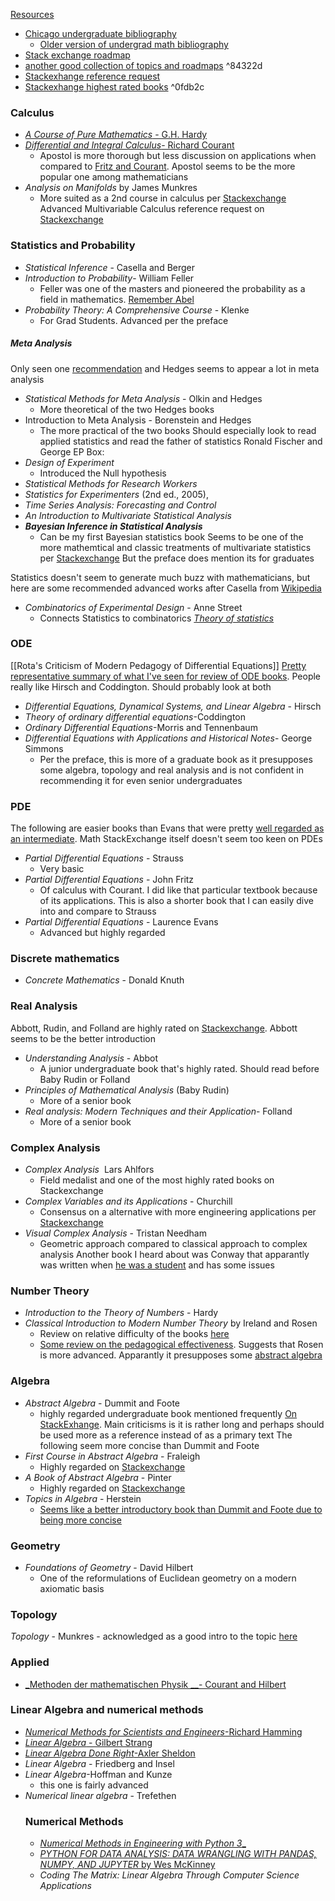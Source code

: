 [Resources](Resources.md)
- [Chicago undergraduate bibliography](https://github.com/ystael/chicago-ug-math-bib)
	- [Older version of undergrad math bibliography](https://www.ocf.berkeley.edu/~abhishek/chicmath.htm)
- [Stack exchange roadmap](https://math.stackexchange.com/questions/1082433/learning-roadmap-request-compiling-a-mathematics-stack-exchange-undergraduate)
- [another good collection of topics and roadmaps](https://www.neilwithdata.com/mathematics-self-learner) ^84322d
- [Stackexhange reference request](https://math.stackexchange.com/questions/94827/what-books-must-every-math-undergraduate-read)
- [Stackexhange highest rated books](https://bookinsider.gitlab.io/2018/12/01/top-books-on-math/) ^0fdb2c
### Calculus
- [_A Course of Pure Mathematics_ - G.H. Hardy](https://en.m.wikipedia.org/wiki/A_Course_of_Pure_Mathematics)
- [_Differential and Integral Calculus_- Richard Courant](https://en.m.wikipedia.org/wiki/Richard_Courant)
    - Apostol is more thorough but less discussion on applications when compared to [Fritz and Courant](https://math.stackexchange.com/questions/63504/suggest-textbook-on-calculus). Apostol seems to be the more popular one among mathematicians
- _Analysis on Manifolds_ by James Munkres
	- More suited as a 2nd course in calculus per [Stackexchange](https://math.stackexchange.com/questions/1190170/munkres-analysis-on-manifolds-and-differential-geometry)
Advanced Multivariable Calculus reference request on [Stackexchange](https://math.stackexchange.com/questions/44522/theoretical-multivariable-calculus-textbooks)
### Statistics and Probability
- _Statistical Inference_ - Casella and Berger
- _Introduction to Probability_- William Feller
	- Feller was one of the masters and pioneered the probability as a field in mathematics. [Remember Abel](Neils%20Heinrich%20Abel.md)
- _Probability Theory: A Comprehensive Course_ - Klenke
	- For Grad Students. Advanced per the preface
##### Meta Analysis
Only seen one [recommendation](https://stats.stackexchange.com/questions/248311/which-is-the-best-book-to-learn-meta-analysis) and Hedges seems to appear a lot in meta analysis 
- _Statistical Methods for Meta Analysis_ - Olkin and Hedges
	- More theoretical of the two Hedges books
- Introduction to Meta Analysis - Borenstein and Hedges
	- The more practical of the two books
Should especially look to read applied statistics and read the father of statistics Ronald Fischer and George EP Box:
- _Design of Experiment_
	-  Introduced the Null hypothesis
- _Statistical Methods for Research Workers_
- _Statistics for Experimenters_ (2nd ed., 2005), 
- _Time Series Analysis: Forecasting and Control_
- _An Introduction to Multivariate Statistical Analysis_
- _**Bayesian Inference in Statistical Analysis**_
	-  Can be my first Bayesian statistics book
Seems to be one of the more mathemtical and classic treatments of multivariate statistics  per [Stackexchange](https://stats.stackexchange.com/questions/67146/recommendations-for-mathematical-multivariate-statistics-with-exercises) But the preface does mention its for graduates

Statistics doesn't seem to generate much buzz with mathematicians, but here are some recommended advanced works after Casella from [Wikipedia](https://en.wikipedia.org/wiki/List_of_important_publications_in_statistics)
- _Combinatorics of Experimental Design_ - Anne Street
	- Connects Statistics to combinatorics
[_Theory of statistics_](https://stats.stackexchange.com/questions/414/introduction-to-statistics-for-mathematicians)
### ODE
[[Rota's Criticism of Modern Pedagogy of Differential Equations]]
[Pretty representative summary of what I've seen for review of ODE books](https://math.stackexchange.com/questions/4119586/looking-for-a-2nd-book-on-ordinary-differential-equations). People really like Hirsch and Coddington. Should probably look at both
- _Differential Equations, Dynamical Systems, and Linear Algebra_ - Hirsch
- _Theory of ordinary differential equations_-Coddington
- _Ordinary Differential Equations_-Morris and Tennenbaum
- _Differential Equations with Applications and Historical Notes_- George Simmons
	- Per the preface, this is more of a graduate book as it presupposes some algebra, topology and real analysis and is not confident in recommending it for even senior undergraduates

### PDE
The following are easier books than Evans that were pretty [well regarded as an intermediate](https://mathoverflow.net/questions/72318/textbooks-for-pde-between-strauss-and-folland). Math StackExchange itself doesn't seem too keen on PDEs
- _Partial Differential Equations_ - Strauss
	- Very basic
- _Partial Differential Equations_ - John Fritz
	- Of calculus with Courant. I did like that particular textbook because of its applications. This is also a shorter book that I can easily dive into and compare to Strauss
-  _Partial Differential Equations_ - Laurence Evans
	- Advanced but highly regarded
### Discrete mathematics
- _Concrete Mathematics_ - Donald Knuth
### Real Analysis
Abbott, Rudin, and Folland are highly rated on [Stackexchange](Math.md#^0fdb2c). Abbott seems to be the better introduction
- _Understanding Analysis_ - Abbot
    -  A junior undergraduate book that's highly rated. Should read before Baby Rudin or Folland
- _Principles of Mathematical Analysis_ (Baby Rudin)
    - More of a senior book
- _Real analysis: Modern Techniques and their Application_- Folland
    + More of a senior book
### Complex Analysis
- _Complex Analysis_  Lars Ahlfors
	- Field medalist and one of the most highly rated books on Stackexchange
- _Complex Variables and its Applications_ - Churchill
	- Consensus on a alternative with more engineering applications per [Stackexchange](https://math.stackexchange.com/questions/30749/what-is-a-good-complex-analysis-textbook-barring-ahlforss) 
- _Visual Complex Analysis_ - Tristan Needham
	- Geometric approach compared to classical approach to complex analysis
Another book I heard about was Conway that apparantly was written when [he was a student](https://math.stackexchange.com/questions/1384391/books-on-complex-analysis-ahlfors-conway-and-lang) and has some issues


### Number Theory
- _Introduction to the Theory of Numbers_ - Hardy
- _Classical Introduction to Modern Number Theory_ by Ireland and Rosen
    - Review on relative difficulty of the books [here](https://math.stackexchange.com/questions/2313176/number-theory-book-recommendation)
    - [Some review on the pedagogical effectiveness](https://matheducators.stackexchange.com/questions/6074/differences-between-hardywright-and-irelandrosen-for-number-theory-course). Suggests that Rosen is more advanced. Apparantly it presupposes some [abstract algebra](https://math.stackexchange.com/questions/2558371/prerequisites-for-a-classical-introduction-to-modern-number-theory-by-rosen-an?rq=1)
### Algebra
- _Abstract Algebra_ - Dummit and Foote
    - highly regarded undergraduate book mentioned frequently [On StackExhange](https://math.stackexchange.com/questions/54839/good-abstract-algebra-books-for-self-study?noredirect=1&lq=1). Main criticisms is it is rather long and perhaps should be used more as a reference instead of as a primary text
The following seem more concise than Dummit and Foote
-  _First Course in Abstract Algebra_ - Fraleigh
	- Highly regarded on  [Stackexchange](Math.md#^0fdb2c)
- _A Book of Abstract Algebra_ - Pinter
	- Highly regarded on  [Stackexchange](Math.md#^0fdb2c)
- _Topics in Algebra_ - Herstein
	- [Seems like a better introductory book than Dummit and Foote due to being more concise](https://math.stackexchange.com/questions/198373/choosing-an-abstract-algebra-text)
### Geometry
- _Foundations of Geometry_ - David Hilbert
	- One of the reformulations of Euclidean geometry on a modern axiomatic basis
### Topology
_Topology_ - Munkres
    - acknowledged as a good intro to the topic [here](Math#^84322d)
### Applied
- [_Methoden der mathematischen Physik __- Courant and Hilbert](https://en.m.wikipedia.org/wiki/Methoden_der_mathematischen_Physik)
### Linear Algebra and numerical methods
- [_Numerical Methods for Scientists and Engineers_-Richard Hamming](https://en.m.wikipedia.org/wiki/Richard_Hamming)
- [_Linear Algebra_ - Gilbert Strang](https://scicomp.stackexchange.com/questions/1040/which-linear-algebra-texts-should-i-read-before-learning-numerical-linear-algebr)
- [_Linear Algebra Done Right_-Axler Sheldon](https://scicomp.stackexchange.com/questions/1040/which-linear-algebra-texts-should-i-read-before-learning-numerical-linear-algebr)
- _Linear Algebra_ - Friedberg and Insel
- _Linear Algebra_-Hoffman and Kunze 
     - this one is fairly advanced
- _Numerical linear algebra_ - Trefethen
    ### Numerical Methods
    - [_Numerical Methods in Engineering with Python 3__](https://books.google.co.jp/books/about/Numerical_Methods_in_Engineering_with_Py.html?id=aJkXoxxoCoUC&redir_esc=y)
    - [_PYTHON FOR DATA ANALYSIS: DATA WRANGLING WITH PANDAS, NUMPY, AND JUPYTER_ by Wes McKinney](https://pythonbooks.org/topical-books/numeric-and-big-data/)
    - _Coding The Matrix: Linear Algebra Through Computer Science Applications_
    
